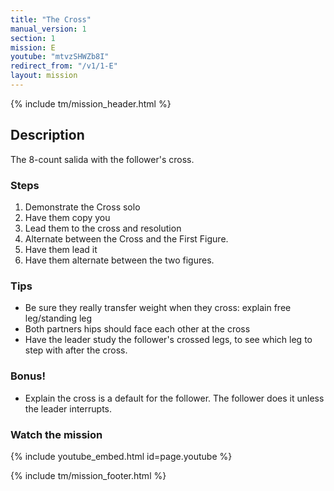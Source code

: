 ```yaml
---
title: "The Cross"
manual_version: 1
section: 1
mission: E
youtube: "mtvzSHWZb8I"
redirect_from: "/v1/1-E"
layout: mission
---
```


{% include tm/mission_header.html %}

## Description

The 8-count salida with the follower's cross.

### Steps

1. Demonstrate the Cross solo
2. Have them copy you
3. Lead them to the cross and resolution
4. Alternate between the Cross and the First Figure. 
5. Have them lead it
6. Have them alternate between the two figures. 

### Tips

* Be sure they really transfer weight when they cross: explain free leg/standing leg
* Both partners hips should face each other at the cross
* Have the leader study the follower's crossed legs, to see which leg to step with after the cross. 

### Bonus! 

* Explain the cross is a default for the follower. The follower does it unless the leader interrupts. 

### Watch the mission

{% include youtube_embed.html id=page.youtube %}

{% include tm/mission_footer.html %}
